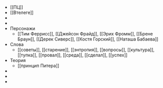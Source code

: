 - [[ПЦ]]
- [[Втелеге]]
-
-
- Персонажи
	- [[Тим Феррисс]], [[Джейсон Фрайд]], [[Эрих Фромм]], [[Брене Браун]], [[Дерек Сиверс]], [[Костя Горский]], [[Наташа Бабаева]]
- Слова
	- [[советы]], [[старение]], [[энтропия]], [[вопросы]], [[культура]], [[тупка]], [[провал]], [[среда]], [[сделал]], [[успех]]
- Теория
	- [[принцип Питера]]
-
-
-